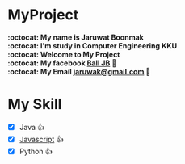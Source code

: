 # MyProject
**:octocat: My name is Jaruwat Boonmak**<br/>
**:octocat: I'm study in Computer Engineering KKU**<br/>
**:octocat: Welcome to My Project**<br/>
**:octocat: My facebook [Ball JB](https://www.facebook.com/BallJaruwat.2000) :link:**<br/>
**:octocat: My Email jaruwak@gmail.com  :email:**

# My Skill
- [x] Java :+1:
- [x] [Javascript](https://github.com/jaruwatBoonmak/Project-2019) :+1:
- [x] Python :+1:
